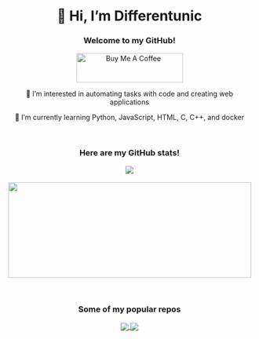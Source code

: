 <h1 align="center">👋 Hi, I’m Differentunic</h1>
<h3 align="center">Welcome to my GitHub!</h3>

<div align="center">
  
<a href="https://www.buymeacoffee.com/Differentunic" target="_blank"><img src="https://cdn.buymeacoffee.com/buttons/v2/default-yellow.png" alt="Buy Me A Coffee" style="height: 60px !important;width: 217px !important;" ></a>

<p align="center">
👀 I’m interested in automating tasks with code and creating web applications
</p>
<p align="center">
🌱 I’m currently learning Python, JavaScript, HTML, C, C++, and docker
</p>
  
<!--- - 💞️ I’m looking to collaborate on ...
- 📫 How to reach me ... --->

<br />
  
<!--- GitHub stats --->
<h3 align="center">Here are my GitHub stats!</h3>

<p align="center">
  <a href="https://github.com/anuraghazra/github-readme-stats">
<a href="https://github.com/anuraghazra/github-readme-stats">
    <img align="center" src="https://github-readme-stats.vercel.app/api?username=Differentunic&show_icons=true" />
  </a>
    
  <br />
  <br />
    
  <a href="https://github.com/anuraghazra/convoychat">
    <a href="https://github.com/anuraghazra/convoychat">
    <img align="center" style="height: 195px; width: 495px !important;" src="https://github-readme-stats.vercel.app/api/top-langs/?username=Differentunic&layout=compact" />
  </a>
</p>


<br />

<!--- GitHub stats --->
<h3 align="center">Some of my popular repos</h3>

  <a href="https://github.com/anuraghazra/github-readme-stats">
    <img align="center" src="https://github-readme-stats.vercel.app/api/pin/?username=Differentunic&repo=Montserrat-Alt1" />
  </a>
    <a href="https://github.com/anuraghazra/convoychat">
    <img align="center" src="https://github-readme-stats.vercel.app/api/pin/?username=Differentunic&repo=ASCII-Render-Video" />
  </a>
    
</div>
  
<!--
[![Anurag's GitHub stats](https://github-readme-stats.vercel.app/api?username=Differentunic&show_icons=true)](https://github.com/anuraghazra/github-readme-stats)  

[![Top Langs](https://github-readme-stats.vercel.app/api/top-langs/?username=Differentunic)](https://github.com/anuraghazra/github-readme-stats)
-->




<!---
Differentunic/Differentunic is a ✨ special ✨ repository because its `README.md` (this file) appears on your GitHub profile.
You can click the Preview link to take a look at your changes.
--->
